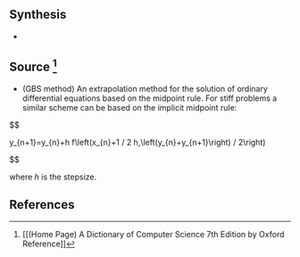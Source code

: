 ## Synthesis
- 
## Source [^1]
- (GBS method) An extrapolation method for the solution of ordinary differential equations based on the midpoint rule. For stiff problems a similar scheme can be based on the implicit midpoint rule:

  

$$

y_{n+1}=y_{n}+h f\left(x_{n}+1 / 2 h,\left(y_{n}+y_{n+1}\right) / 2\right)

$$

  

where $h$ is the stepsize.
## References

[^1]: [[(Home Page) A Dictionary of Computer Science 7th Edition by Oxford Reference]]